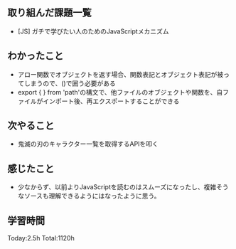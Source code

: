 ## 取り組んだ課題一覧

- [JS] ガチで学びたい人のためのJavaScriptメカニズム

## わかったこと

- アロー関数でオブジェクトを返す場合、関数表記とオブジェクト表記が被ってしまうので、()で囲う必要がある
- export { } from 'path'の構文で、他ファイルのオブジェクトや関数を、自ファイルがインポート後、再エクスポートすることができる
 
## 次やること

- 鬼滅の刃のキャラクター一覧を取得するAPIを叩く

## 感じたこと

- 少なからず、以前よりJavaScriptを読むのはスムーズになったし、複雑そうなソースも理解できるようにはなったように思う。
 
## 学習時間

Today:2.5h
Total:1120h
